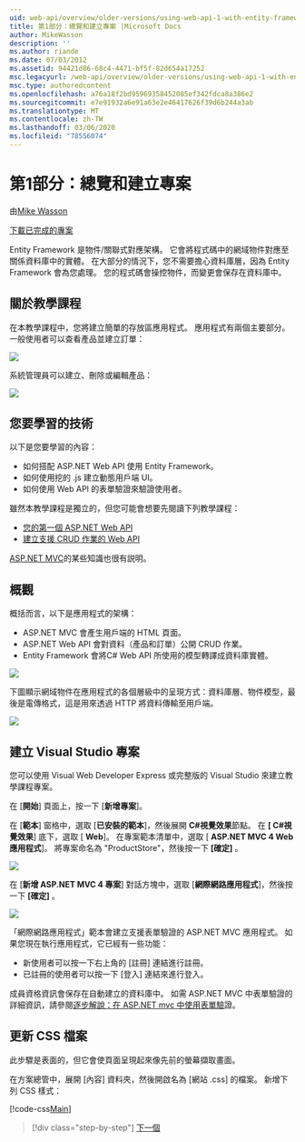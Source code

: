 ```yaml
---
uid: web-api/overview/older-versions/using-web-api-1-with-entity-framework-5/using-web-api-with-entity-framework-part-1
title: 第1部分：總覽和建立專案 |Microsoft Docs
author: MikeWasson
description: ''
ms.author: riande
ms.date: 07/03/2012
ms.assetid: 94421d86-68c4-4471-bf5f-82d654a17252
msc.legacyurl: /web-api/overview/older-versions/using-web-api-1-with-entity-framework-5/using-web-api-with-entity-framework-part-1
msc.type: authoredcontent
ms.openlocfilehash: a76a18f2bd95969358452085ef342fdca8a386e2
ms.sourcegitcommit: e7e91932a6e91a63e2e46417626f39d6b244a3ab
ms.translationtype: MT
ms.contentlocale: zh-TW
ms.lasthandoff: 03/06/2020
ms.locfileid: "78556074"
---
```

# <a name="part-1-overview-and-creating-the-project"></a>第1部分：總覽和建立專案

由[Mike Wasson](https://github.com/MikeWasson)

[下載已完成的專案](https://code.msdn.microsoft.com/ASP-NET-Web-API-with-afa30545)

Entity Framework 是物件/關聯式對應架構。 它會將程式碼中的網域物件對應至關係資料庫中的實體。 在大部分的情況下，您不需要擔心資料庫層，因為 Entity Framework 會為您處理。 您的程式碼會操控物件，而變更會保存在資料庫中。

## <a name="about-the-tutorial"></a>關於教學課程

在本教學課程中，您將建立簡單的存放區應用程式。 應用程式有兩個主要部分。 一般使用者可以查看產品並建立訂單：

![](using-web-api-with-entity-framework-part-1/_static/image1.png)

系統管理員可以建立、刪除或編輯產品：

![](using-web-api-with-entity-framework-part-1/_static/image2.png)

## <a name="skills-youll-learn"></a>您要學習的技術

以下是您要學習的內容：

- 如何搭配 ASP.NET Web API 使用 Entity Framework。
- 如何使用挖的 .js 建立動態用戶端 UI。
- 如何使用 Web API 的表單驗證來驗證使用者。

雖然本教學課程是獨立的，但您可能會想要先閱讀下列教學課程：

- [您的第一個 ASP.NET Web API](../../getting-started-with-aspnet-web-api/tutorial-your-first-web-api.md)
- [建立支援 CRUD 作業的 Web API](../creating-a-web-api-that-supports-crud-operations.md)

[ASP.NET MVC](../../../../mvc/index.md)的某些知識也很有説明。

## <a name="overview"></a>概觀

概括而言，以下是應用程式的架構：

- ASP.NET MVC 會產生用戶端的 HTML 頁面。
- ASP.NET Web API 會對資料（產品和訂單）公開 CRUD 作業。
- Entity Framework 會將C# Web API 所使用的模型轉譯成資料庫實體。

![](using-web-api-with-entity-framework-part-1/_static/image3.png)

下圖顯示網域物件在應用程式的各個層級中的呈現方式：資料庫層、物件模型，最後是電傳格式，這是用來透過 HTTP 將資料傳輸至用戶端。

![](using-web-api-with-entity-framework-part-1/_static/image4.png)

## <a name="create-the-visual-studio-project"></a>建立 Visual Studio 專案

您可以使用 Visual Web Developer Express 或完整版的 Visual Studio 來建立教學課程專案。

在 [**開始**] 頁面上，按一下 [**新增專案**]。

在 [**範本**] 窗格中，選取 [**已安裝的範本**]，然後展開 **C#視覺效果**節點。 在 **[ C#視覺效果**] 底下，選取 [ **Web**]。 在專案範本清單中，選取 [ **ASP.NET MVC 4 Web 應用程式**]。 將專案命名為 "ProductStore"，然後按一下 **[確定]** 。

![](using-web-api-with-entity-framework-part-1/_static/image5.png)

在 [**新增 ASP.NET MVC 4 專案**] 對話方塊中，選取 [**網際網路應用程式**]，然後按一下 **[確定]** 。

![](using-web-api-with-entity-framework-part-1/_static/image6.png)

「網際網路應用程式」範本會建立支援表單驗證的 ASP.NET MVC 應用程式。 如果您現在執行應用程式，它已經有一些功能：

- 新使用者可以按一下右上角的 [註冊] 連結進行註冊。
- 已註冊的使用者可以按一下 [登入] 連結來進行登入。

成員資格資訊會保存在自動建立的資料庫中。 如需 ASP.NET MVC 中表單驗證的詳細資訊，請參閱[逐步解說：在 ASP.NET mvc 中使用表單驗](https://msdn.microsoft.com/library/ff398049(VS.98).aspx)證。

## <a name="update-the-css-file"></a>更新 CSS 檔案

此步驟是表面的，但它會使頁面呈現起來像先前的螢幕擷取畫面。

在方案總管中，展開 [內容] 資料夾，然後開啟名為 [網站 .css] 的檔案。 新增下列 CSS 樣式：

[!code-css[Main](using-web-api-with-entity-framework-part-1/samples/sample1.css)]

> [!div class="step-by-step"]
> [下一個](using-web-api-with-entity-framework-part-2.md)
